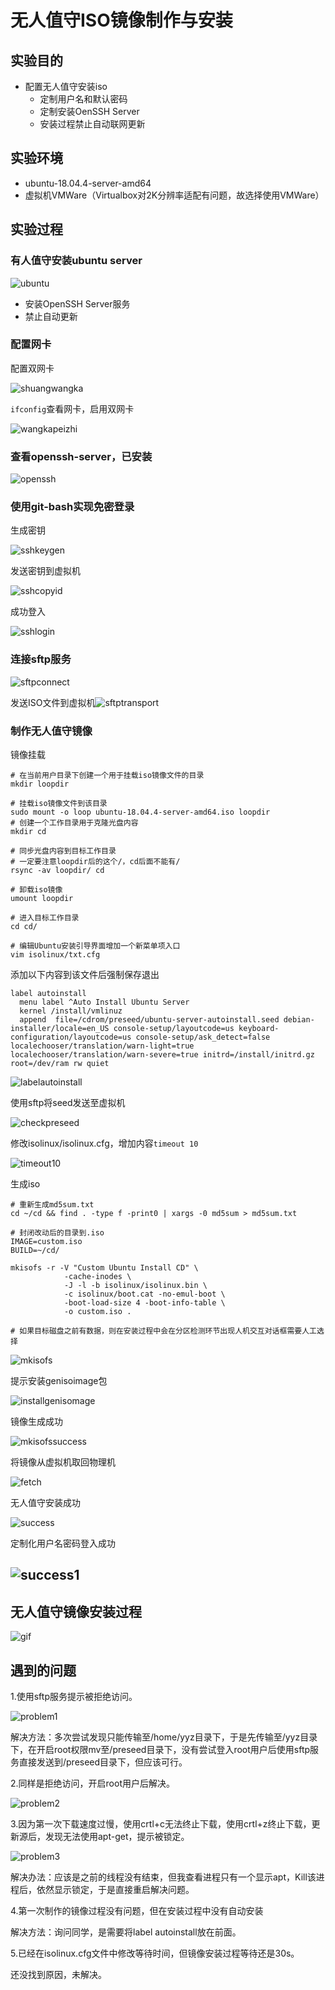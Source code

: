 # 无人值守ISO镜像制作与安装

## 实验目的

- 配置无人值守安装iso
  - 定制用户名和默认密码
  - 定制安装OenSSH Server
  - 安装过程禁止自动联网更新

## 实验环境

- ubuntu-18.04.4-server-amd64
- 虚拟机VMWare（Virtualbox对2K分辨率适配有问题，故选择使用VMWare）

## 实验过程

### 有人值守安装ubuntu server

![ubuntu](image/ubuntu.png)

- 安装OpenSSH Server服务
- 禁止自动更新

### 配置网卡

配置双网卡

![shuangwangka](image/shuangwangka.png)

`ifconfig`查看网卡，启用双网卡

![wangkapeizhi](image/wangkapeizhi.png)

### 查看openssh-server，已安装

![openssh](image/openssh.png)

### 使用git-bash实现免密登录

生成密钥

![sshkeygen](image/sshkeygen.png)

发送密钥到虚拟机

![sshcopyid](image/sshcopyid.png)

成功登入

![sshlogin](image/sshlogin.png)

### 连接sftp服务

![sftpconnect](image/sftpconnect.png)

发送ISO文件到虚拟机![sftptransport](image/sftptransport.png)

### 制作无人值守镜像

镜像挂载

```
# 在当前用户目录下创建一个用于挂载iso镜像文件的目录
mkdir loopdir

# 挂载iso镜像文件到该目录
sudo mount -o loop ubuntu-18.04.4-server-amd64.iso loopdir
# 创建一个工作目录用于克隆光盘内容
mkdir cd
 
# 同步光盘内容到目标工作目录
# 一定要注意loopdir后的这个/，cd后面不能有/
rsync -av loopdir/ cd

# 卸载iso镜像
umount loopdir

# 进入目标工作目录
cd cd/

# 编辑Ubuntu安装引导界面增加一个新菜单项入口
vim isolinux/txt.cfg
```

添加以下内容到该文件后强制保存退出

```
label autoinstall
  menu label ^Auto Install Ubuntu Server
  kernel /install/vmlinuz
  append  file=/cdrom/preseed/ubuntu-server-autoinstall.seed debian-installer/locale=en_US console-setup/layoutcode=us keyboard-configuration/layoutcode=us console-setup/ask_detect=false localechooser/translation/warn-light=true localechooser/translation/warn-severe=true initrd=/install/initrd.gz root=/dev/ram rw quiet
```

![labelautoinstall](image/labelautoinstall.png)

使用sftp将seed发送至虚拟机

![checkpreseed](image/checkpreseed.png)

修改isolinux/isolinux.cfg，增加内容`timeout 10`

![timeout10](image/timeout10.png)

生成iso

```
# 重新生成md5sum.txt
cd ~/cd && find . -type f -print0 | xargs -0 md5sum > md5sum.txt

# 封闭改动后的目录到.iso
IMAGE=custom.iso
BUILD=~/cd/

mkisofs -r -V "Custom Ubuntu Install CD" \
            -cache-inodes \
            -J -l -b isolinux/isolinux.bin \
            -c isolinux/boot.cat -no-emul-boot \
            -boot-load-size 4 -boot-info-table \
            -o custom.iso .

# 如果目标磁盘之前有数据，则在安装过程中会在分区检测环节出现人机交互对话框需要人工选择
```

![mkisofs](image/mkisofs.png)

提示安装genisoimage包

![installgenisomage](image/installgenisomage.png)

镜像生成成功

![mkisofssuccess](image/mkisofssuccess.png)

将镜像从虚拟机取回物理机

![fetch](image/fetch.png)

无人值守安装成功

![success](image/success.png)

定制化用户名密码登入成功



## ![success1](image/success1.png)

## 无人值守镜像安装过程

![gif](https://github.com/20LinuxManagement/assignment-01-yangyizhou-github/blob/master/%E7%AC%AC%E4%B8%80%E6%AC%A1%E4%BD%9C%E4%B8%9A/image/setup.gif)

## 遇到的问题

1.使用sftp服务提示被拒绝访问。

![problem1](image/problem1.png)

解决方法：多次尝试发现只能传输至/home/yyz目录下，于是先传输至/yyz目录下，在开启root权限mv至/preseed目录下，没有尝试登入root用户后使用sftp服务直接发送到/preseed目录下，但应该可行。

2.同样是拒绝访问，开启root用户后解决。

![problem2](image/problem2.png)

3.因为第一次下载速度过慢，使用crtl+c无法终止下载，使用crtl+z终止下载，更新源后，发现无法使用apt-get，提示被锁定。

![problem3](image/problem3.png)

解决办法：应该是之前的线程没有结束，但我查看进程只有一个显示apt，Kill该进程后，依然显示锁定，于是直接重启解决问题。

4.第一次制作的镜像过程没有问题，但在安装过程中没有自动安装

解决方法：询问同学，是需要将label autoinstall放在前面。

5.已经在isolinux.cfg文件中修改等待时间，但镜像安装过程等待还是30s。

还没找到原因，未解决。